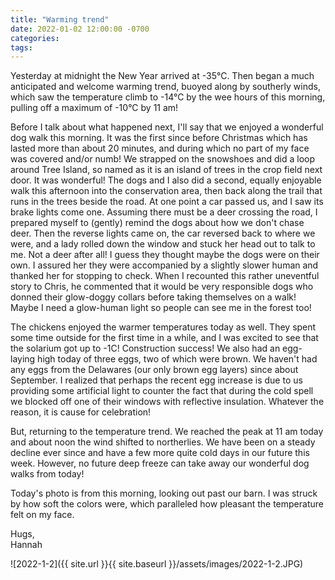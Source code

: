```yaml
---
title: "Warming trend"
date: 2022-01-02 12:00:00 -0700
categories:
tags:
---
```


Yesterday at midnight the New Year arrived at -35°C. Then began a much anticipated and welcome warming trend, buoyed along by southerly winds, which saw the temperature climb to -14°C by the wee hours of this morning, pulling off a maximum of -10°C by 11 am!

Before I talk about what happened next, I'll say that we enjoyed a wonderful dog walk this morning. It was the first since before Christmas which has lasted more than about 20 minutes, and during which no part of my face was covered and/or numb! We strapped on the snowshoes and did a loop around Tree Island, so named as it is an island of trees in the crop field next door. It was wonderful! The dogs and I also did a second, equally enjoyable walk this afternoon into the conservation area, then back along the trail that runs in the trees beside the road. At one point a car passed us, and I saw its brake lights come one. Assuming there must be a deer crossing the road, I prepared myself to (gently) remind the dogs about how we don't chase deer. Then the reverse lights came on, the car reversed back to where we were, and a lady rolled down the window and stuck her head out to talk to me. Not a deer after all! I guess they thought maybe the dogs were on their own. I assured her they were accompanied by a slightly slower human and thanked her for stopping to check. When I recounted this rather uneventful story to Chris, he commented that it would be very responsible dogs who donned their glow-doggy collars before taking themselves on a walk! Maybe I need a glow-human light so people can see me in the forest too!

The chickens enjoyed the warmer temperatures today as well. They spent some time outside for the first time in a while, and I was excited to see that the solarium got up to -1C! Construction success! We also had an egg-laying high today of three eggs, two of which were brown. We haven't had any eggs from the Delawares (our only brown egg layers) since about September. I realized that perhaps the recent egg increase is due to us providing some artificial light to counter the fact that during the cold spell we blocked off one of their windows with reflective insulation. Whatever the reason, it is cause for celebration!

But, returning to the temperature trend. We reached the peak at 11 am today and about noon the wind shifted to northerlies. We have been on a steady decline ever since and have a few more quite cold days in our future this week. However, no future deep freeze can take away our wonderful dog walks from today!

Today's photo is from this morning, looking out past our barn. I was struck by how soft the colors were, which paralleled how pleasant the temperature felt on my face. 

Hugs,<br />
Hannah

![2022-1-2]({{ site.url }}{{ site.baseurl }}/assets/images/2022-1-2.JPG)